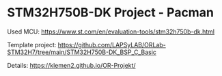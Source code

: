 # STM32H750B-DK Project - Pacman

Used MCU: https://www.st.com/en/evaluation-tools/stm32h750b-dk.html

Template project: https://github.com/LAPSyLAB/ORLab-STM32H7/tree/main/STM32H750B-DK_BSP_C_Basic

Details: https://klemen2.github.io/OR-Projekt/